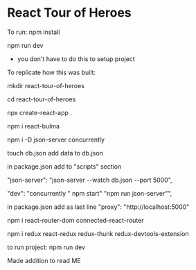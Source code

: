# React Tour of Heroes

To run:
npm install

npm run dev

* you don't have to do this to setup project

To replicate how this was built:

mkdir react-tour-of-heroes

cd react-tour-of-heroes

npx create-react-app .

npm i react-bulma

npm i -D json-server concurrently

touch db.json
add data to db.json

in package.json add to "scripts" section

"json-server": "json-server --watch db.json --port 5000",

"dev": "concurrently \" npm start\" \"npm run json-server\"",

in package.json add as last line
"proxy": "http://localhost:5000"

npm i react-router-dom connected-react-router

npm i redux react-redux redux-thunk redux-devtools-extension

to run project: npm run dev

Made addition to read ME    